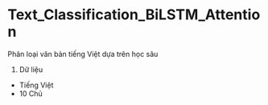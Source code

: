 # Text_Classification_BiLSTM_Attention
Phân  loại  văn bản tiếng  Việt dựa trên học sâu
1. Dữ liệu
- Tiếng Việt
- 10 Chủ 
